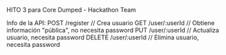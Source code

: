 HITO 3 para Core Dumped - Hackathon Team

Info de la API:
	POST	/register		// Crea usuario
	GET		/user/:userId	// Obtiene información "pública", no necesita password
	PUT		/user/:userId	// Actualiza usuario, necesita password
	DELETE	/user/:userId	// Elimina usuario, necesita password